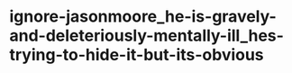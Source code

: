 # ignore-jasonmoore_he-is-gravely-and-deleteriously-mentally-ill_hes-trying-to-hide-it-but-its-obvious